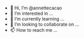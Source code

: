 - 👋 Hi, I’m @annettecacao
- 👀 I’m interested in ...
- 🌱 I’m currently learning ...
- 💞️ I’m looking to collaborate on ...
- 📫 How to reach me ...

<!---
annettecacao/annettecacao is a ✨ special ✨ repository because its `README.md` (this file) appears on your GitHub profile.
You can click the Preview link to take a look at your changes.
--->
